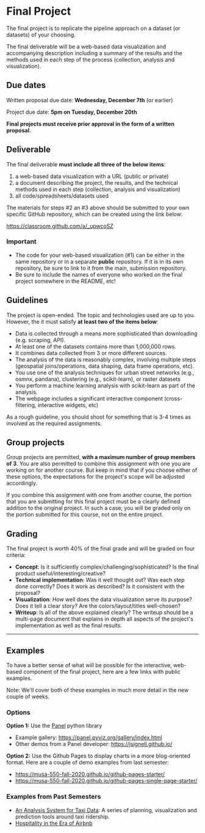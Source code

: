 # Final Project

The final project is to replicate the pipeline approach on a dataset (or
datasets) of your choosing.

The final deliverable will be a web-based data visualization
and accompanying description including a summary of the results and the methods
used in each step of the process (collection, analysis and
visualization).

## Due dates

Written proposal due date: **Wednesday, December 7th** (or earlier)

Project due date: **5pm on Tuesday, December 20th**

**Final projects must receive prior approval in the form of a written proposal.**

## Deliverable

The final deliverable **must include all three of the below items**:

1. a web-based data visualization with a URL (public or private)
1. a document describing the project, the results, and the technical methods used in each step (collection, analysis and visualization)
1. all code/spreadsheets/datasets used

The materials for steps #2 an #3 above should be submitted to your own specific GitHub repository, which can be created using the link below:

https://classroom.github.com/a/_upwcoSZ

### Important

- The code for your web-based visualization (#1) can be either in the same repository or in a separate **public** repository. If it is in its own repository, be sure to link to it from the main, submission repository.
- Be sure to include the names of everyone who worked on the final project somewhere in the README, etc!

## Guidelines

The project is open-ended. The topic and technologies used are up to you.
However, the it must satisfy **at least two of the items below**:

- Data is collected through a means more sophisticated than downloading (e.g. scraping, API).
- At least one of the datasets contains more than 1,000,000 rows.
- It combines data collected from 3 or more different sources.
- The analysis of the data is reasonably complex, involving multiple steps
  (geospatial joins/operations, data shaping, data frame operations, etc).
- You use one of the analysis techniques for urban street networks (e.g., osmnx, pandana), clustering (e.g., scikit-learn), or raster datasets
- You perform a machine learning analysis with scikit-learn as part of the analysis.
- The webpage includes a significant interactive component (cross-filtering, interactive widgets, etc)

As a rough guideline, you should shoot for something that is 3-4 times as involved as the required assignments.

## Group projects

Group projects are permitted, **with a maximum number of group members of 3**.
You are also permitted to combine this assignment with one you are working on
for another course. But keep in mind that if you choose either of these options,
the expectations for the project's scope will be adjusted accordingly.

If you combine this assignment with one from another course, the portion that
you are submitting for this final project must be a clearly defined addition to
the original project. In such a case, you will be graded only on the portion
submitted for this course, not on the entire project.

## Grading

The final project is worth 40% of the final grade and will be graded on four criteria:

- **Concept**: Is it sufficiently complex/challenging/sophisticated? Is the final product useful/interesting/creative?
- **Technical implementation**: Was it well thought out? Was each step done correctly? Does it work as described? Is it consistent with the proposal?
- **Visualization**: How well does the data visualization serve its purpose? Does it tell a clear story? Are the colors/layout/titles well-chosen?
- **Writeup**: Is all of the above explained clearly? The writeup should be a multi-page document that explains in depth all aspects of the project's implementation as well as the final results.

---

## Examples

To have a better sense of what will be possible for the interactive, web-based component of the final project, here are a few links with public examples.

Note: We'll cover both of these examples in much more detail in the new couple of weeks.

### Options

**Option 1:** Use the [Panel](https://panel.holoviz.org/) python library

- Example gallery: https://panel.pyviz.org/gallery/index.html
- Other demos from a Panel developer: https://jsignell.github.io/

**Option 2:** Use the Github Pages to display charts in a more blog-oriented format. Here are a couple of demo examples from last semester:

- https://musa-550-fall-2020.github.io/github-pages-starter/
- https://musa-550-fall-2020.github.io/github-pages-single-page-starter/

### Examples from Past Semesters

- [An Analysis System for Taxi Data](https://xinyimsumyee.github.io/tanalyxi/): A series of planning, visualization and prediction tools around taxi ridership.
- [Hospitality in the Era of Airbnb](https://liziqun.github.io/MUSA620_Final_Project/)
